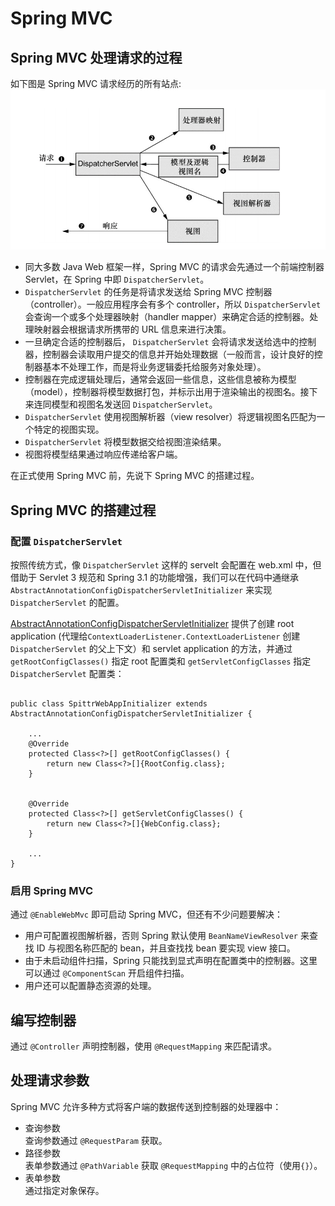 # Spring MVC

## Spring MVC 处理请求的过程
如下图是 Spring MVC 请求经历的所有站点:
![Spring MVC 请求过程](img/springmvc_requrest.png)

- 同大多数 Java Web 框架一样，Spring MVC 的请求会先通过一个前端控制器 Servlet，在 Spring 中即 `DispatcherServlet`。
- `DispatcherServlet` 的任务是将请求发送给 Spring MVC 控制器（controller）。一般应用程序会有多个 controller，所以 `DispatcherServlet` 会查询一个或多个处理器映射（handler mapper）来确定合适的控制器。处理映射器会根据请求所携带的 URL 信息来进行决策。
- 一旦确定合适的控制器后， `DispatcherServlet` 会将请求发送给选中的控制器，控制器会读取用户提交的信息并开始处理数据（一般而言，设计良好的控制器基本不处理工作，而是将业务逻辑委托给服务对象处理）。
- 控制器在完成逻辑处理后，通常会返回一些信息，这些信息被称为模型（model），控制器将模型数据打包，并标示出用于渲染输出的视图名。接下来连同模型和视图名发送回 `DispatcherServlet`。
- `DispatcherServlet` 使用视图解析器（view resolver）将逻辑视图名匹配为一个特定的视图实现。
- `DispatcherServlet` 将模型数据交给视图渲染结果。
- 视图将模型结果通过响应传递给客户端。

在正式使用 Spring MVC 前，先说下 Spring MVC 的搭建过程。

## Spring MVC 的搭建过程
### 配置 `DispatcherServlet`
按照传统方式，像 `DispatcherServlet` 这样的 servelt 会配置在 web.xml 中，但借助于 Servlet 3 规范和 Spring 3.1 的功能增强，我们可以在代码中通继承 `AbstractAnnotationConfigDispatcherServletInitializer` 来实现 `DispatcherServlet` 的配置。

[AbstractAnnotationConfigDispatcherServletInitializer](https://docs.spring.io/spring/docs/5.1.6.RELEASE/javadoc-api/org/springframework/web/servlet/support/AbstractAnnotationConfigDispatcherServletInitializer.html) 提供了创建 root application (代理给`ContextLoaderListener.ContextLoaderListener` 创建 `DispatcherServlet` 的父上下文）和 servlet application 的方法，并通过 `getRootConfigClasses()` 指定 root 配置类和 `getServletConfigClasses` 指定 `DispatcherServlet` 配置类：

```

public class SpittrWebAppInitializer extends AbstractAnnotationConfigDispatcherServletInitializer {
	
    ...
    @Override
    protected Class<?>[] getRootConfigClasses() {
        return new Class<?>[]{RootConfig.class};
    }

    
    @Override
    protected Class<?>[] getServletConfigClasses() {
        return new Class<?>[]{WebConfig.class};
    }
    
    ...
}
```

### 启用 Spring MVC
通过 `@EnableWebMvc` 即可启动 Spring MVC，但还有不少问题要解决：
- 用户可配置视图解析器，否则 Spring 默认使用 `BeanNameViewResolver` 来查找 ID 与视图名称匹配的 bean，并且查找找 bean 要实现 view 接口。
- 由于未启动组件扫描，Spring 只能找到显式声明在配置类中的控制器。这里可以通过 `@ComponentScan` 开启组件扫描。
- 用户还可以配置静态资源的处理。


## 编写控制器

通过 `@Controller` 声明控制器，使用 `@RequestMapping` 来匹配请求。

## 处理请求参数
Spring MVC 允许多种方式将客户端的数据传送到控制器的处理器中：
- 查询参数    
  查询参数通过 `@RequestParam` 获取。
- 路径参数    
  表单参数通过 `@PathVariable` 获取 `@RequestMapping` 中的占位符（使用`{}`）。
- 表单参数    
  通过指定对象保存。 

